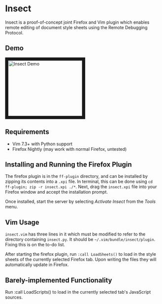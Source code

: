 Insect
======
Insect is a proof-of-concept joint Firefox and Vim plugin which
enables remote editing of document style sheets using the Remote
Debugging Protocol.

Demo
----
<a href="http://www.youtube.com/watch?feature=player_embedded&v=CUAcDvmtICA"
   target="_blank">
   <img src="http://img.youtube.com/vi/CUAcDvmtICA/0.jpg"
        alt="Insect Demo" width="240" height="180" border="10"/>
</a>

Requirements
------------
* Vim 7.3+ with Python support
* Firefox Nightly (may work with normal Firefox, untested)

Installing and Running the Firefox Plugin
-----------------------------------------
The firefox plugin is in the `ff-plugin` directory, and can be
installed by zipping its contents into a `.xpi` file. In terminal,
this can be done using `cd ff-plugin; zip -r insect.xpi ./*`. Next,
drag the `insect.xpi` file into your Firefox window and accept the
installation prompt.

Once installed, start the server by selecting *Activate Insect*
from the *Tools* menu.

Vim Usage
---------
`insect.vim` has three lines in it which must be modified to
refer to the directory containing `insect.py`. It should be
`~/.vim/bundle/insect/plugin`. Fixing this is on the to-do list.

After starting the firefox plugin, run `:call LoadSheets()` to load
in the style sheets of the currently selected Firefox tab. Upon
writing the files they will automatically update in Firefox.

Barely-implemented Functionality
--------------------------------
Run :call LoadScripts() to load in the currently selected tab's
JavaScript sources.
